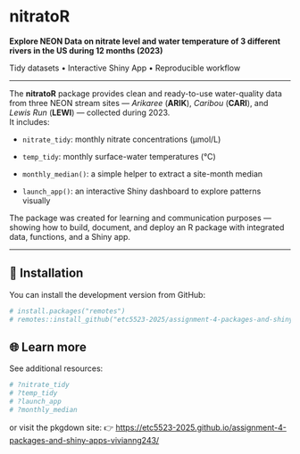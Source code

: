 
# nitratoR

**Explore NEON Data on nitrate level and water temperature of 3
different rivers in the US during 12 months (2023)**

Tidy datasets • Interactive Shiny App • Reproducible workflow

------------------------------------------------------------------------

The **nitratoR** package provides clean and ready-to-use water-quality
data from three NEON stream sites — *Arikaree* (**ARIK**), *Caribou*
(**CARI**), and *Lewis Run* (**LEWI**) — collected during 2023.  
It includes:

- `nitrate_tidy`: monthly nitrate concentrations (µmol/L)

- `temp_tidy`: monthly surface-water temperatures (°C)

- `monthly_median()`: a simple helper to extract a site-month median

- `launch_app()`: an interactive Shiny dashboard to explore patterns
  visually

The package was created for learning and communication purposes —
showing how to build, document, and deploy an R package with integrated
data, functions, and a Shiny app.

------------------------------------------------------------------------

## 🚀 Installation

You can install the development version from GitHub:

``` r
# install.packages("remotes")
# remotes::install_github("etc5523-2025/assignment-4-packages-and-shiny-apps-vivianng243")
```

## 🌐 Learn more

See additional resources:

``` r
# ?nitrate_tidy
# ?temp_tidy
# ?launch_app
# ?monthly_median
```

or visit the pkgdown site: 👉
<https://etc5523-2025.github.io/assignment-4-packages-and-shiny-apps-vivianng243/>
